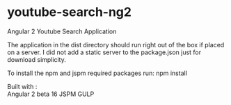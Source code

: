 # youtube-search-ng2
Angular 2 Youtube Search Application

The application in the dist directory should run right out of the box if placed on a server.
I did not add a static server to the package.json just for download simplicity.

To install the npm and jspm required packages run:
npm install

Built with :  
Angular 2 beta 16
JSPM
GULP
